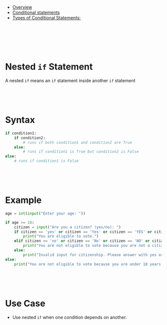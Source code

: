 - [Overview](#overview)
- [Conditional statements](#conditional-statements)
- [Types of Conditional Statements:](#types-of-conditional-statements)

&nbsp;

&nbsp;

&nbsp;

# Nested `if` Statement

A nested `if` means an `if` statement inside another `if` statement

&nbsp;

&nbsp;

# Syntax

```py
if condition1:
    if condition2:
        # runs if both condition1 and condition2 are True
    else:
        # runs if condition1 is True but condition2 is False
else:
    # runs if condition1 is False
```

&nbsp;

&nbsp;

# Example

```py
age = int(input("Enter your age: "))

if age >= 18:
    citizen = input("Are you a citizen? (yes/no): ")
    if citizen == 'yes' or citizen == 'Yes' or citizen == 'YES' or citizen == 'y' or citizen == 'Y' or citizen == '1':
        print("You are eligible to vote.")
    elif citizen == 'no' or citizen == 'No' or citizen == 'NO' or citizen == 'n' or citizen == 'N' or citizen == '0':
        print("You are not eligible to vote because you are not a citizen.")
    else:
        print("Invalid input for citizenship. Please answer with yes or no.")
else:
    print("You are not eligible to vote because you are under 18 years old.")
```

&nbsp;

&nbsp;

# Use Case

- Use nested `if` when one condition depends on another.
